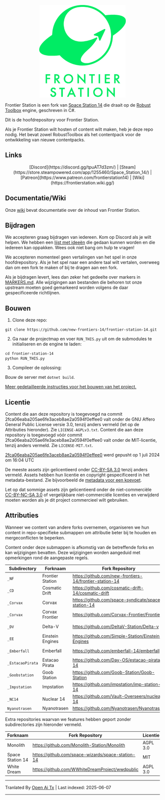 <div class="header" align="center">
<img alt="Frontier Station" height="300" src="https://github.com/new-frontiers-14/frontier-station-14/blob/master/Resources/Textures/_NF/Logo/logo.png?raw=true" />
</div>

Frontier Station is een fork van [Space Station 14](https://github.com/space-wizards/space-station-14) die draait op de [Robust Toolbox](https://github.com/space-wizards/RobustToolbox) engine, geschreven in C#.

Dit is de hoofdrepository voor Frontier Station.

Als je Frontier Station wilt hosten of content wilt maken, heb je deze repo nodig. Het bevat zowel RobustToolbox als het contentpack voor de ontwikkeling van nieuwe contentpacks.

## Links

<div class="header" align="center">  
[Discord](https://discord.gg/tpuAT7d3zm/) | [Steam](https://store.steampowered.com/app/1255460/Space_Station_14/) | [Patreon](https://www.patreon.com/frontierstation14) | [Wiki](https://frontierstation.wiki.gg/)
</div>

## Documentatie/Wiki

Onze [wiki](https://frontierstation.wiki.gg/) bevat documentatie over de inhoud van Frontier Station.

## Bijdragen

We accepteren graag bijdragen van iedereen. Kom op Discord als je wilt helpen. We hebben een [lijst met ideeën](https://discord.com/channels/1123826877245694004/1127017858833068114) die gedaan kunnen worden en die iedereen kan oppakken. Wees ook niet bang om hulp te vragen!

We accepteren momenteel geen vertalingen van het spel in onze hoofdrepository. Als je het spel naar een andere taal wilt vertalen, overweeg dan om een fork te maken of bij te dragen aan een fork.

Als je bijdragen levert, lees dan zeker het gedeelte over markers in [MARKERS.md](https://github.com/new-frontiers-14/frontier-station-14/blob/master/MARKERS.md).
Alle wijzigingen aan bestanden die behoren tot onze upstream moeten goed gemarkeerd worden volgens de daar gespecificeerde richtlijnen.

## Bouwen

1. Clone deze repo:
```shell
git clone https://github.com/new-frontiers-14/frontier-station-14.git
```
2. Ga naar de projectmap en voer `RUN_THIS.py` uit om de submodules te initialiseren en de engine te laden:
```shell
cd frontier-station-14
python RUN_THIS.py
```
3. Compileer de oplossing:  

Bouw de server met `dotnet build`.

[Meer gedetailleerde instructies voor het bouwen van het project.](https://docs.spacestation14.com/en/general-development/setup.html)

## Licentie

Content die aan deze repository is toegevoegd na commit 2fca06eaba205ae6fe3aceb8ae2a0594f0effee0 valt onder de GNU Affero General Public License versie 3.0, tenzij anders vermeld (let op de Attributies hieronder). Zie `LICENSE-AGPLv3.txt`.
Content die aan deze repository is toegevoegd vóór commit 2fca06eaba205ae6fe3aceb8ae2a0594f0effee0 valt onder de MIT-licentie, tenzij anders vermeld. Zie `LICENSE-MIT.txt`.

[2fca06eaba205ae6fe3aceb8ae2a0594f0effee0](https://github.com/new-frontiers-14/frontier-station-14/commit/2fca06eaba205ae6fe3aceb8ae2a0594f0effee0) werd gepusht op 1 juli 2024 om 16:04 UTC

De meeste assets zijn gelicentieerd onder [CC-BY-SA 3.0](https://creativecommons.org/licenses/by-sa/3.0/) tenzij anders vermeld. Assets hebben hun licentie en copyright gespecificeerd in het metadata-bestand. Zie bijvoorbeeld de [metadata voor een koevoet](https://raw.githubusercontent.com/new-frontiers-14/frontier-station-14/master/Resources/Textures/Objects/Tools/crowbar.rsi/meta.json).  

Let op dat sommige assets zijn gelicentieerd onder de niet-commerciële [CC-BY-NC-SA 3.0](https://creativecommons.org/licenses/by-nc-sa/3.0/) of vergelijkbare niet-commerciële licenties en verwijderd moeten worden als je dit project commercieel wilt gebruiken.

## Attributies

Wanneer we content van andere forks overnemen, organiseren we hun content in repo-specifieke submappen om attributie beter bij te houden en mergeconflicten te beperken.

Content onder deze submappen is afkomstig van de betreffende forks en kan wijzigingen bevatten. Deze wijzigingen worden aangeduid met opmerkingen rond de aangepaste regels.

| Subdirectory | Forknaam | Fork Repository | Licentie |
|--------------|----------|----------------|----------|
| `_NF` | Frontier Station | https://github.com/new-frontiers-14/frontier-station-14 | AGPL 3.0 |
| `_CD` | Cosmatic Drift | https://github.com/cosmatic-drift-14/cosmatic-drift | MIT |
| `_Corvax` | Corvax | https://github.com/space-syndicate/space-station-14 | MIT |
| `_Corvax` | Corvax Frontier | https://github.com/Corvax-Frontier/Frontier | AGPL 3.0 |
| `_DV` | Delta-V | https://github.com/DeltaV-Station/Delta-v | AGPL 3.0 |
| `_EE` | Einstein Engines | https://github.com/Simple-Station/Einstein-Engines | AGPL 3.0 |
| `_Emberfall` | Emberfall | https://github.com/emberfall-14/emberfall | MPL 2.0 |
| `_EstacaoPirata` | Estacao Pirata | https://github.com/Day-OS/estacao-pirata-14 | AGPL 3.0 |
| `_Goobstation` | Goob Station | https://github.com/Goob-Station/Goob-Station | AGPL 3.0 |
| `_Impstation` | Impstation | https://github.com/impstation/imp-station-14 | AGPL 3.0 |
| `_NC14` | Nuclear 14 | https://github.com/Vault-Overseers/nuclear-14 | AGPL 3.0 |
| `Nyanotrasen` | Nyanotrasen | https://github.com/Nyanotrasen/Nyanotrasen | MIT |

Extra repositories waarvan we features hebben geport zonder subdirectories zijn hieronder vermeld.

| Forknaam | Fork Repository | Licentie |
|----------|----------------|----------|
| Monolith | https://github.com/Monolith-Station/Monolith | AGPL 3.0 |
| Space Station 14 | https://github.com/space-wizards/space-station-14 | MIT |
| White Dream | https://github.com/WWhiteDreamProject/wwdpublic | AGPL 3.0 |


---


Tranlated By [Open Ai Tx](https://github.com/OpenAiTx/OpenAiTx) | Last indexed: 2025-06-07


---